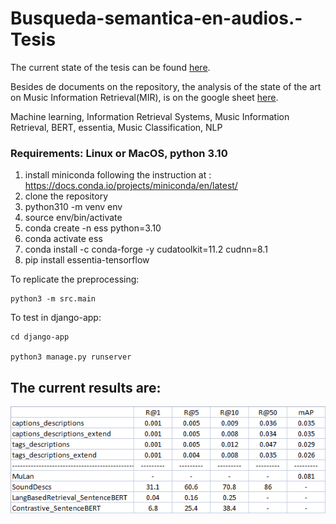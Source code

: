 # Busqueda-semantica-en-audios.-Tesis

The current state of the tesis can be found [here](https://github.com/NileyGF/Busqueda-semantica-en-audios.-Tesis/blob/main/docs/Recuperaci%C3%B3n_sem%C3%A1ntica_de_m%C3%BAsica_utilizando_grandes_modelos_de_lenguaje_y_embeddings.pdf).

Besides de documents on the repository, the analysis of the state of the art on Music Information Retrieval(MIR), is on the google sheet [here](https://docs.google.com/spreadsheets/d/1_MJO6jbfSJLG0gLDlu911yQ0zc3quQeut_394DEvVk4/edit?usp=sharing).

Machine learning, Information Retrieval Systems, Music Information Retrieval, BERT, essentia, Music Classification, NLP

### Requirements: Linux or MacOS, python 3.10

1. install miniconda following the instruction at : https://docs.conda.io/projects/miniconda/en/latest/ 
2. clone the repository 
3. python310 -m venv env
4. source env/bin/activate
5. conda create -n ess python=3.10
6. conda activate ess
7. conda install -c conda-forge -y cudatoolkit=11.2 cudnn=8.1
8. pip install essentia-tensorflow

To replicate the preprocessing:

    python3 -m src.main

To test in django-app:

    cd django-app

    python3 manage.py runserver

## The current results are:

![Image](evaluations.png)
